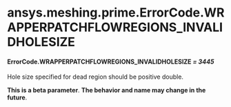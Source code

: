 # ansys.meshing.prime.ErrorCode.WRAPPERPATCHFLOWREGIONS_INVALIDHOLESIZE



#### ErrorCode.WRAPPERPATCHFLOWREGIONS_INVALIDHOLESIZE *= 3445*

Hole size specified for dead region should be positive double.

**This is a beta parameter**. **The behavior and name may change in the future**.

<!-- !! processed by numpydoc !! -->
